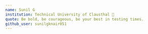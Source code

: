 ```yaml
---
name: Sunil G
institution: Technical University of Clausthal 🚩 
quote: Be bold, be courageous, be your best in testing times.
github_user: sunilgknair051
---
```

